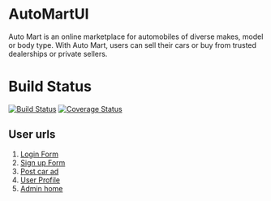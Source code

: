 # AutoMartUI
Auto Mart is an online marketplace for automobiles of diverse makes, model or body type. With Auto Mart, users can sell their cars or buy from trusted dealerships or private sellers.

# Build Status
[![Build Status](https://travis-ci.org/sempsmahad/AutoMartUI.svg?branch=master)](https://travis-ci.org/sempsmahad/AutoMartUI)
[![Coverage Status](https://coveralls.io/repos/github/sempsmahad/AutoMartUI/badge.svg?branch=master)](https://coveralls.io/github/sempsmahad/AutoMartUI?branch=master)

## User urls

   1. [Login Form](https://sempsmahad.github.io/AutoMartUI/UI/signIn.html)
   2. [Sign up Form](https://sempsmahad.github.io/AutoMartUI/UI/signUp.html)
   3. [Post car ad](https://sempsmahad.github.io/AutoMartUI/UI/sell.html)
   4. [User Profile](https://sempsmahad.github.io/AutoMartUI/UI/profile.html)  
   5. [Admin home ](https://sempsmahad.github.io/AutoMartUI/UI/admin.html)
